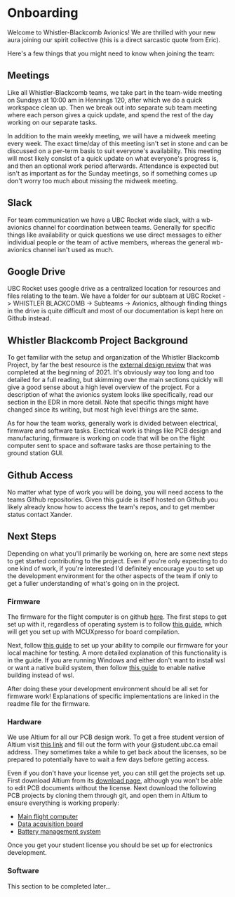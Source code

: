 # Onboarding

Welcome to Whistler-Blackcomb Avionics! We are thrilled with your new aura joining our spirit collective (this is a direct sarcastic quote from Eric). 

Here's a few things that you might need to know when joining the team:

## Meetings

Like all Whistler-Blackcomb teams, we take part in the team-wide meeting on Sundays at 10:00 am in Hennings 120, after which we do a quick workspace clean up. Then we break out into separate sub team meeting where each person gives a quick update, and spend the rest of the day working on our separate tasks. 

In addition to the main weekly meeting, we will have a midweek meeting every week. The exact time/day of this meeting isn't set in stone and can be discussed on a per-term basis to suit everyone's availability. This meeting will most likely consist of a quick update on what everyone's progress is, and then an optional work period afterwards. Attendance is expected but isn't as important as for the Sunday meetings, so if something comes up don't worry too much about missing the midweek meeting. 

## Slack

For team communication we have a UBC Rocket wide slack, with a wb-avionics channel for coordination between teams. Generally for specific things like availability or quick questions we use direct messages to either individual people or the team of active members, whereas the general wb-avionics channel isn't used as much. 

## Google Drive

UBC Rocket uses google drive as a centralized location for resources and files relating to the team. We have a folder for our subteam at UBC Rocket -> WHISTLER BLACKCOMB -> Subteams -> Avionics, although finding things in the drive is quite difficult and most of our documentation is kept here on Github instead. 

## Whistler Blackcomb Project Background

To get familiar with the setup and organization of the Whistler Blackcomb Project, by far the best resource is the [external design review](https://docs.google.com/document/d/1aMXL6ogCYWBh2T_MYrKgUeNxM_nnbr7gomK3zXRZ8YI/edit?usp=sharing) that was completed at the beginning of 2021. It's obviously way too long and too detailed for a full reading, but skimming over the main sections quickly will give a good sense about a high level overview of the project. For a description of what the avionics system looks like specifically, read our section in the EDR in more detail. Note that specific things might have changed since its writing, but most high level things are the same. 

As for how the team works, generally work is divided between electrical, firmware and software tasks. Electrical work is things like PCB design and manufacturing, firmware is working on code that will be on the flight computer sent to space and software tasks are those pertaining to the ground station GUI. 

## Github Access

No matter what type of work you will be doing, you will need access to the teams Github repositories. Given this guide is itself hosted on Github you likely already know how to access the team's repos, and to get member status contact Xander. 

## Next Steps

Depending on what you'll primarily be working on, here are some next steps to get started contributing to the project. Even if you're only expecting to do one kind of work, if you're interested I'd definitely encourage you to set up the development environment for the other aspects of the team if only to get a fuller understanding of what's going on in the project. 

### Firmware

The firmware for the flight computer is on github [here](https://github.com/UBC-Rocket/Whistler-Blackcomb-v2). The first steps to get set up with it, regardless of operating system is to follow [this guide](doc/MCUXpresso-Setup.md), which will get you set up with MCUXpresso for board compilation. 

Next, follow [this guide](doc/x86-Compilation.md) to set up your ability to compile our firmware for your local machine for testing. A more detailed explanation of this functionality is in the guide. If you are running Windows and either don't want to install wsl or want a native build system, then follow [this guide](doc/Windows-Compilation-with-Cygwin.md) to enable native building instead of wsl. 

After doing these your development environment should be all set for firmware work! Explanations of specific implementations are linked in the readme file for the firmware. 

### Hardware

We use Altium for all our PCB design work. To get a free student version of Altium visit [this link](https://www.altium.com/solutions/academic-programs/student-licenses) and fill out the form with your @student.ubc.ca email address. They sometimes take a while to get back about the licenses, so be prepared to potentially have to wait a few days before getting access. 

Even if you don't have your license yet, you can still get the projects set up. First download Altium from its [download page](https://www.altium.com/products/downloads), although you won't be able to edit PCB documents without the license. Next download the following PCB projects by cloning them through git, and open them in Altium to ensure everything is working properly: 

* [Main flight computer](https://github.com/UBC-Rocket/WB-AV-4500-FC)
* [Data acquisition board](https://github.com/UBC-Rocket/WB-AV-4500-FC)
* [Battery management system](https://github.com/UBC-Rocket/WB-AV-4501-BMS)

Once you get your student license you should be set up for electronics development. 

### Software

This section to be completed later...